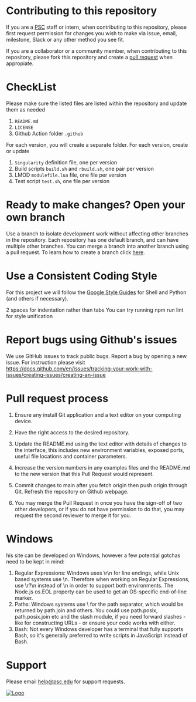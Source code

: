 # Contributing to this repository 
If you are a [PSC](https://www.psc.edu/staff-directory/) staff or intern, when contributing to this repository, please first request permission for changes you wish to make via issue, email, milestone, Slack or any other method you see fit.

If you are a collaborator or a community member, when contributing to this repository, please fork this repository and create a [pull request](https://docs.github.com/en/github/collaborating-with-pull-requests/proposing-changes-to-your-work-with-pull-requests/about-pull-requests) when appropiate. 

# CheckList 
Please make sure the listed files are listed within the repository and update them as needed

1. `README.md`
2. `LICENSE`
3. Github Action folder `.github`

For each version, you will create a separate folder. For each version, create or update

1. `Singularity` definition file, one per version
2. Build scripts `build.sh` and `rbuild.sh`, one pair per version
3. LMOD `modulefile.lua` file, one file per version
4. Test script `test.sh`, one file per version

# Ready to make changes? Open your own branch 
Use a branch to isolate development work without affecting other branches in the repository. Each repository has one default branch, and can have multiple other branches. You can merge a branch into another branch using a pull request.
To learn how to create a branch click [here](https://docs.github.com/en/desktop/contributing-and-collaborating-using-github-desktop/making-changes-in-a-branch/managing-branches ).

# Use a Consistent Coding Style 
For this project we will follow the [Google Style Guides](https://google.github.io/styleguide/) for Shell and Python (and others if necessary).

2 spaces for indentation rather than tabs
You can try running npm run lint for style unification


# Report bugs using Github's issues
We use GitHub issues to track public bugs. Report a bug by opening a new issue. 
For instruction please visit https://docs.github.com/en/issues/tracking-your-work-with-issues/creating-issues/creating-an-issue

# Pull request process 


1. Ensure any install Git application and a text editor on your computing device. 
2. Have the right access to the desired repository.

3. Update the README.md using the text editor with details of changes to the interface, this includes new environment variables, exposed ports, useful file locations and container parameters.

4. Increase the version numbers in any examples files and the README.md to the new version that this Pull Request would represent.

5. Commit changes to main after you fetch origin then push origin through Git. Refresh the repository on Github webpage. 

6. You may merge the Pull Request in once you have the sign-off of two other developers, or if you do not have permission to do that, you may request the second reviewer to merge it for you.

# Windows
his site can be developed on Windows, however a few potential gotchas need to be kept in mind:

1. Regular Expressions: Windows uses \r\n for line endings, while Unix based systems use \n. Therefore when working on Regular Expressions, use \r?\n instead of \n in order to support both environments. The Node.js os.EOL property can be used to get an OS-specific end-of-line marker.
2. Paths: Windows systems use \ for the path separator, which would be returned by path.join and others. You could use path.posix, path.posix.join etc and the slash module, if you need forward slashes - like for constructing URLs - or ensure your code works with either.
3. Bash: Not every Windows developer has a terminal that fully supports Bash, so it's generally preferred to write scripts in JavaScript instead of Bash.

# Support
Please email help@psc.edu for support requests.

[![Logo](https://developer.nvidia.com/sites/default/files/logos/psc_logo.png)](https://github.com/orgs/pscedu)
